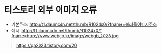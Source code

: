 # 티스토리 외부 이미지 오류 

- 기본주소: http://t1.daumcdn.net/thumb/R1024x0/?fname=불러올이미지주소
- 예시: http://t1.daumcdn.net/thumb/R1024x0/?fname=http://www.webgb.kr/image/webgb_2023.jpg 

 > https://qa2023.tistory.com/20